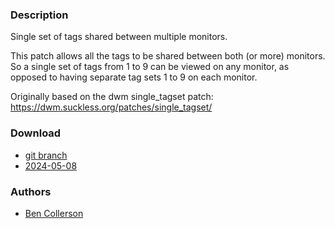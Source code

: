### Description
Single set of tags shared between multiple monitors.

This patch allows all the tags to be shared between both (or more) monitors.
So a single set of tags from 1 to 9 can be viewed on any monitor, as opposed to
having separate tag sets 1 to 9 on each monitor.

Originally based on the dwm single_tagset patch:
https://dwm.suckless.org/patches/single_tagset/

### Download
- [git branch](https://codeberg.org/bencc/dwl/src/branch/singletagset)
- [2024-05-08](https://codeberg.org/dwl/dwl-patches/raw/branch/main/patches/singletagset/singletagset.patch)

### Authors
- [Ben Collerson](https://codeberg.org/bencc)
